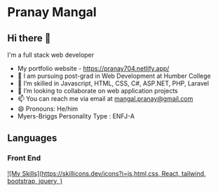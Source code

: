 # Pranay Mangal
## Hi there 👋

  I'm a full stack web developer
- My portfolio website - https://pranay704.netlify.app/
- 🔭 I am pursuing post-grad in Web Development at Humber College
- 🌱 I’m skilled in Javascript, HTML, CSS, C#, ASP.NET, PHP, Laravel
- 👯 I’m looking to collaborate on web application projects
- 📫 You can reach me via email at mangal.pranay@gmail.com
- 😄 Pronouns: He/him
- Myers-Briggs Personality Type : ENFJ-A

## Languages

### Front End

[![My Skills](https://skillicons.dev/icons?i=js,html,css, React, tailwind, bootstrap, jquery, )](https://skillicons.dev)
